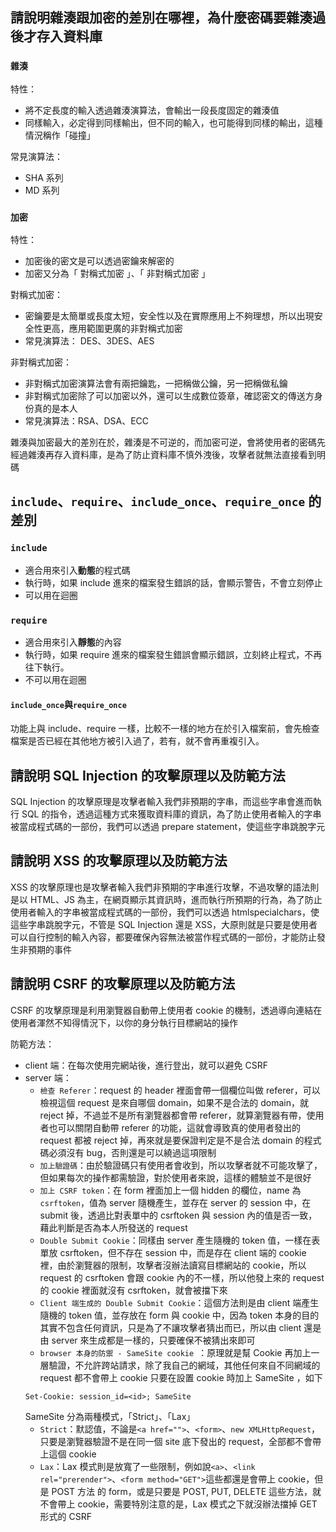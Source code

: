 ## 請說明雜湊跟加密的差別在哪裡，為什麼密碼要雜湊過後才存入資料庫
### `雜湊`
特性：
* 將不定長度的輸入透過雜湊演算法，會輸出一段長度固定的雜湊值
* 同樣輸入，必定得到同樣輸出，但不同的輸入，也可能得到同樣的輸出，這種情況稱作「碰撞」

常見演算法：
* SHA 系列
* MD 系列

### `加密`
特性：
* 加密後的密文是可以透過密鑰來解密的
* 加密又分為「 對稱式加密 」、「 非對稱式加密 」

對稱式加密：
  * 密鑰要是太簡單或長度太短，安全性以及在實際應用上不夠理想，所以出現安全性更高，應用範圍更廣的非對稱式加密
  * 常見演算法： DES、3DES、AES
  
非對稱式加密：
  * 非對稱式加密演算法會有兩把鑰匙，一把稱做公鑰，另一把稱做私鑰
  * 非對稱式加密除了可以加密以外，還可以生成數位簽章，確認密文的傳送方身份真的是本人
  * 常見演算法：RSA、DSA、ECC
  
雜湊與加密最大的差別在於，雜湊是不可逆的，而加密可逆，會將使用者的密碼先經過雜湊再存入資料庫，是為了防止資料庫不慎外洩後，攻擊者就無法直接看到明碼

## `include`、`require`、`include_once`、`require_once` 的差別
### `include`
* 適合用來引入**動態**的程式碼
* 執行時，如果 include 進來的檔案發生錯誤的話，會顯示警告，不會立刻停止
* 可以用在迴圈

### `require`
* 適合用來引入**靜態**的內容
* 執行時，如果 require 進來的檔案發生錯誤會顯示錯誤，立刻終止程式，不再往下執行。
* 不可以用在迴圈

#### `include_once`與`require_once`
功能上與 include、require 一樣，比較不一樣的地方在於引入檔案前，會先檢查檔案是否已經在其他地方被引入過了，若有，就不會再重複引入。

## 請說明 SQL Injection 的攻擊原理以及防範方法
SQL Injection 的攻擊原理是攻擊者輸入我們非預期的字串，而這些字串會進而執行 SQL 的指令，透過這種方式來獲取資料庫的資訊，為了防止使用者輸入的字串被當成程式碼的一部份，我們可以透過 prepare statement，使這些字串跳脫字元

##  請說明 XSS 的攻擊原理以及防範方法
XSS 的攻擊原理也是攻擊者輸入我們非預期的字串進行攻擊，不過攻擊的語法則是以 HTML、JS 為主，在網頁顯示其資訊時，進而執行所預期的行為，為了防止使用者輸入的字串被當成程式碼的一部份，我們可以透過 htmlspecialchars，使這些字串跳脫字元，不管是 SQL Injection 還是 XSS，大原則就是只要是使用者可以自行控制的輸入內容，都要確保內容無法被當作程式碼的一部份，才能防止發生非預期的事件

## 請說明 CSRF 的攻擊原理以及防範方法
CSRF 的攻擊原理是利用瀏覽器自動帶上使用者 cookie 的機制，透過導向連結在使用者渾然不知得情況下，以你的身分執行目標網站的操作

防範方法：
* client 端：在每次使用完網站後，進行登出，就可以避免 CSRF
* server 端：
  * `檢查 Referer`：request 的 header 裡面會帶一個欄位叫做 referer，可以檢視這個 request 是來自哪個 domain，如果不是合法的 domain，就 reject 掉，不過並不是所有瀏覽器都會帶 referer，就算瀏覽器有帶，使用者也可以關閉自動帶 referer 的功能，這就會導致真的使用者發出的 request 都被 reject 掉，再來就是要保證判定是不是合法 domain 的程式碼必須沒有 bug，否則還是可以繞過這項限制
  * `加上驗證碼`：由於驗證碼只有使用者會收到，所以攻擊者就不可能攻擊了，但如果每次的操作都需驗證，對於使用者來說，這樣的體驗並不是很好
  * `加上 CSRF token`：在 form 裡面加上一個 hidden 的欄位，name 為 `csrftoken`，值為 server 隨機產生，並存在 server 的 session 中，在 submit 後，透過比對表單中的 csrftoken 與 session 內的值是否一致，藉此判斷是否為本人所發送的 request
  * `Double Submit Cookie`：同樣由 server 產生隨機的 token 值，一樣在表單放 csrftoken，但不存在 session 中，而是存在 client 端的 cookie 裡，由於瀏覽器的限制，攻擊者沒辦法讀寫目標網站的 cookie，所以 request 的 csrftoken 會跟 cookie 內的不一樣，所以他發上來的 request 的 cookie 裡面就沒有 csrftoken，就會被擋下來
  * `Client 端生成的 Double Submit Cookie`：這個方法則是由 client 端產生隨機的 token 值，並存放在 form 與 cookie 中，因為 token 本身的目的其實不包含任何資訊，只是為了不讓攻擊者猜出而已，所以由 client 還是由 server 來生成都是一樣的，只要確保不被猜出來即可
  * `browser 本身的防禦 - SameSite cookie `：原理就是幫 Cookie 再加上一層驗證，不允許跨站請求，除了我自己的網域，其他任何來自不同網域的 request 都不會帶上 cookie
  只要在設置 cookie 時加上 SameSite ，如下
  ```
  Set-Cookie: session_id=<id>; SameSite
  ```
  SameSite 分為兩種模式，「Strict」、「Lax」
    * `Strict`：默認值，不論是`<a href="">`、`<form>`、`new XMLHttpRequest`，只要是瀏覽器驗證不是在同一個 site 底下發出的 request，全部都不會帶上這個 cookie
    * `Lax`：Lax 模式則是放寬了一些限制，例如說`<a>`、`<link rel="prerender">`、`<form method="GET">`這些都還是會帶上 cookie，但是 POST 方法 的 form，或是只要是 POST, PUT, DELETE 這些方法，就不會帶上 cookie，需要特別注意的是，Lax 模式之下就沒辦法擋掉 GET 形式的 CSRF
